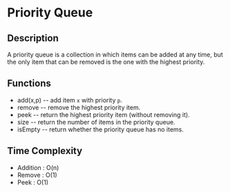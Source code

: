 # Priority Queue

## Description

A priority queue is a collection in which items can be added at any time, but the only item that can be removed is the one with the highest priority.

## Functions
- add(x,p)
-- add item ```x``` with priority ```p```.
- remove
-- remove the highest priority item.
- peek
-- return the highest priority item (without removing it).
- size
-- return the number of items in the priority queue.
- isEmpty
-- return whether the priority queue has no items.

## Time Complexity

- Addition : O(n)
- Remove   : O(1)
- Peek     : O(1)
